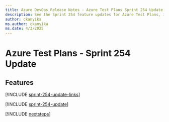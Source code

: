 ```yaml
---
title: Azure DevOps Release Notes - Azure Test Plans Sprint 254 Update
description: See the Sprint 254 feature updates for Azure Test Plans, including next steps.
author: ckanyika
ms.author: ckanyika
ms.date: 4/3/2025
---
```


# Azure Test Plans - Sprint 254 Update

## Features

[!INCLUDE [sprint-254-update-links](../includes/testplans/sprint-254-update-links.md)]

[!INCLUDE [sprint-254-update](../includes/testplans/sprint-254-update.md)]

[!INCLUDE [nextsteps](../includes/nextsteps.md)]